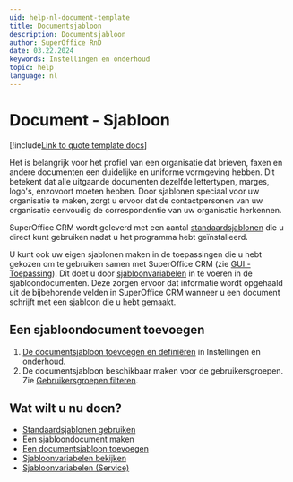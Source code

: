 ```yaml
---
uid: help-nl-document-template
title: Documentsjabloon
description: Documentsjabloon
author: SuperOffice RnD
date: 03.22.2024
keywords: Instellingen en onderhoud
topic: help
language: nl
---
```


# Document - Sjabloon

[!include[Link to quote template docs](includes/learn-quote-templates.md)]

Het is belangrijk voor het profiel van een organisatie dat brieven, faxen en andere documenten een duidelijke en uniforme vormgeving hebben. Dit betekent dat alle uitgaande documenten dezelfde lettertypen, marges, logo's, enzovoort moeten hebben. Door sjablonen speciaal voor uw organisatie te maken, zorgt u ervoor dat de contactpersonen van uw organisatie eenvoudig de correspondentie van uw organisatie herkennen.

SuperOffice CRM wordt geleverd met een aantal [standaardsjablonen][2] die u direct kunt gebruiken nadat u het programma hebt geïnstalleerd.

U kunt ook uw eigen sjablonen maken in de toepassingen die u hebt gekozen om te gebruiken samen met SuperOffice CRM (zie [GUI - Toepassing][3]). Dit doet u door [sjabloonvariabelen][1] in te voeren in de sjabloondocumenten. Deze zorgen ervoor dat informatie wordt opgehaald uit de bijbehorende velden in SuperOffice CRM wanneer u een document schrijft met een sjabloon die u hebt gemaakt.

## Een sjabloondocument toevoegen

1. [De documentsjabloon toevoegen en definiëren][6] in Instellingen en onderhoud.
1. De documentsjabloon beschikbaar maken voor de gebruikersgroepen. Zie [Gebruikersgroepen filteren][5].

## Wat wilt u nu doen?

* [Standaardsjablonen gebruiken][2]
* [Een sjabloondocument maken][4]
* [Een documentsjabloon toevoegen][6]
* [Sjabloonvariabelen bekijken][1]
* [Sjabloonvariabelen (Service)][8]

<!-- Referenced links -->
[1]: ../../../document/templates/learn/template-variables.md
[2]: using-standard-templates.md
[3]: application.md
[4]: creating-template-document.md
[5]: organize/user-group-filtering.md
[6]: add-template.md
[8]: ../../../request/reply-templates/learn/template-variables.md

<!-- Referenced images -->
